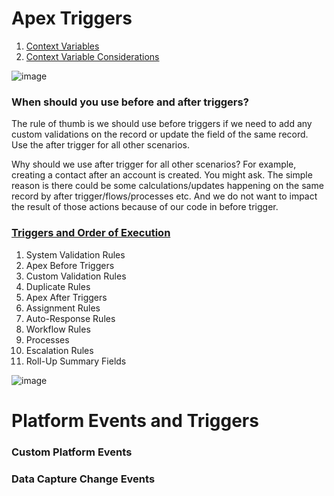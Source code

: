 # Apex Triggers
1. [Context Variables](https://developer.salesforce.com/docs/atlas.en-us.apexcode.meta/apexcode/apex_triggers_context_variables.htm)
1. [Context Variable Considerations](https://developer.salesforce.com/docs/atlas.en-us.apexcode.meta/apexcode/apex_triggers_context_variables_considerations.htm)

![image](https://user-images.githubusercontent.com/34469349/153751105-a5789a44-1619-4232-baeb-d9189f764f91.png)



### When should you use before and after triggers?

The rule of thumb is we should use before triggers if we need to add any custom validations on the record or update the field of the same record.
Use the after trigger for all other scenarios.

Why should we use after trigger for all other scenarios? For example, creating a contact after an account is created. You might ask.
The simple reason is there could be some calculations/updates happening on the same record by after trigger/flows/processes etc. And we do not want to impact the result of those actions because of our code in before trigger.

### [Triggers and Order of Execution](https://developer.salesforce.com/docs/atlas.en-us.apexcode.meta/apexcode/apex_triggers_order_of_execution.htm)

  1. System Validation Rules
  1. Apex Before Triggers
  1. Custom Validation Rules
  1. Duplicate Rules
  1. Apex After Triggers
  1. Assignment Rules
  1. Auto-Response Rules
  1. Workflow Rules
  1. Processes
  1. Escalation Rules
  1. Roll-Up Summary Fields

![image](https://user-images.githubusercontent.com/34469349/153751113-921ed046-43f6-4782-99ac-268a7e2eb3c9.png)

# Platform Events and Triggers

### Custom Platform Events
### Data Capture Change Events
